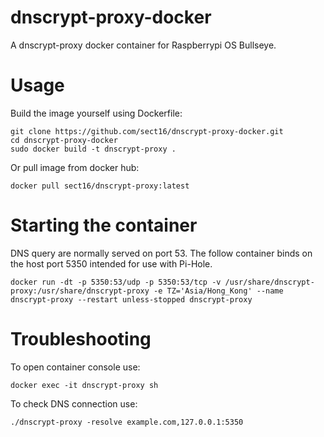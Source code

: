# dnscrypt-proxy-docker
A dnscrypt-proxy docker container for Raspberrypi OS Bullseye.
# Usage
Build the image yourself using Dockerfile:

```
git clone https://github.com/sect16/dnscrypt-proxy-docker.git
cd dnscrypt-proxy-docker
sudo docker build -t dnscrypt-proxy .
```

Or pull image from docker hub:

```
docker pull sect16/dnscrypt-proxy:latest
```

# Starting the container
DNS query are normally served on port 53. The follow container binds on the host port 5350 intended for use with Pi-Hole.
```
docker run -dt -p 5350:53/udp -p 5350:53/tcp -v /usr/share/dnscrypt-proxy:/usr/share/dnscrypt-proxy -e TZ='Asia/Hong_Kong' --name dnscrypt-proxy --restart unless-stopped dnscrypt-proxy
```

# Troubleshooting

To open container console use:
```
docker exec -it dnscrypt-proxy sh
```
To check DNS connection use:
```
./dnscrypt-proxy -resolve example.com,127.0.0.1:5350
```
